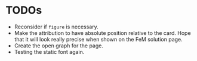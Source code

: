 # TODOs

- Reconsider if `figure` is necessary.
- Make the attribution to have absolute position relative to the card. Hope that it will look really precise when shown on the FeM solution page.
- Create the open graph for the page.
- Testing the static font again.
